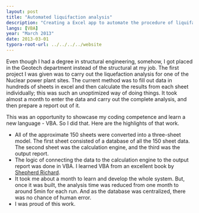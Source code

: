 ```yaml
---
layout: post
title: "Automated liquifaction analysis"
description: "Creating a Excel app to automate the procedure of liquifaction analysis."
langs: [VBA]
year: "March 2013"
date: 2013-03-01
typora-root-url: ../../../../website
---
```


Even though I had a degree in structural engineering, somehow, I got placed in the Geotech department instead of the structural at my job. The first project I was given was to carry out the liquefaction analysis for one of the Nuclear power plant sites. The current method was to fill out data in hundreds of sheets in excel and then calculate the results from each sheet individually; this was such an unoptimized way of doing things. It took almost a month to enter the data and carry out the complete analysis, and then prepare a report out of it.

This was an opportunity to showcase my coding competence and learn a new language - VBA. So I did that. Here are the highlights of that work.

- All of the approximate 150 sheets were converted into a three-sheet model. The first sheet consisted of a database of all the 150 sheet data. The second sheet was the calculation engine, and the third was the output report.
- The logic of connecting the data to the calculation engine to the output report was done in VBA. I learned VBA from an excellent book by [Shepherd Richard](https://www.flipkart.com/excel-2007-vba-macro-programming/p/itmetj5vdzfuczbj).
- It took me about a month to learn and develop the whole system. But, once it was built, the analysis time was reduced from one month to around 5min for each run. And as the database was centralized, there was no chance of human error.
- I was proud of this work.
